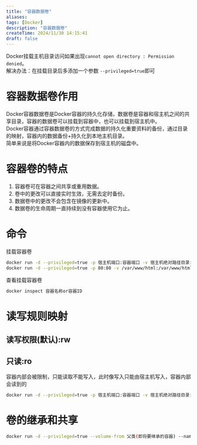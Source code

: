 ```yaml
---
title: "容器数据卷"
aliases: 
tags: [Docker]
description: "容器数据卷"
createTime: 2024/11/30 14:15:41
draft: false
---
```

Docker挂载主机目录访问如果出现`cannot open directory : Permission denied`。<br>
解决办法：在挂载目录后多添加一个参数 `--privileged=true`即可

# 容器数据卷作用
Docker容器数据卷是Docker容器的持久化存储，数据卷是容器和宿主机之间的共享目录，容器的数据卷可以挂载到容器中，也可以挂载到宿主机中。<br>
Docker容器通过容器数据卷的方式完成数据的持久化重要资料的备份，通过目录的映射，容器内的数据备份+持久化到本地主机目录。<br>
简单来说是将Docker容器内的数据保存到宿主机的磁盘中。

# 容器卷的特点
1. 容器卷可在容器之间共享或重用数据。
2. 卷中的更改可以直接实时生效，无需去定时备份。
3. 数据卷中的更改不会包含在镜像的更新中。
4. 数据卷的生命周期一直持续到没有容器使用它为止。
 
# 命令
挂载容器卷
```sh
docker run -d --privileged=true -p 宿主机端口:容器端口 -v 宿主机绝对路径目录:容器目录 --name 容器名称 镜像名称:镜像版本
docker run -d --privileged=true -p 80:80 -v /var/www/html:/var/www/html --name my-apache-app httpd:2.4
```
查看挂载容器卷
```sh
docker inspect 容器名称or容器ID
```
# 读写规则映射
## 读写权限(默认):rw
## 只读:ro
容器内部会被限制，只能读取不能写入，此时像写入只能由宿主机写入，容器内部会读到的
```sh
docker run -d --privileged=true -p 宿主机端口:容器端口 -v 宿主机绝对路径目录:容器目录:ro --name 容器名称 镜像名称:镜像版本
```

# 卷的继承和共享
```sh
docker run -d --privileged=true --volume-from 父类(即将要继承的容器) --name 容器名称 镜像名称:镜像版本
```